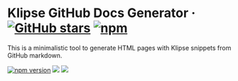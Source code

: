 # Klipse GitHub Docs Generator &middot; [![GitHub stars](https://img.shields.io/github/stars/polytypic/klipse-github-docs-generator.svg?style=social)](https://github.com/polytypic/klipse-github-docs-generator) [![npm](https://img.shields.io/npm/dm/klipse-github-docs-generator.svg)](https://www.npmjs.com/package/klipse-github-docs-generator)

This is a minimalistic tool to generate HTML pages with Klipse snippets from
GitHub markdown.

[![npm version](https://badge.fury.io/js/klipse-github-docs-generator.svg)](http://badge.fury.io/js/klipse-github-docs-generator)
[![](https://david-dm.org/polytypic/klipse-github-docs-generator.svg)](https://david-dm.org/polytypic/klipse-github-docs-generator) [![](https://david-dm.org/polytypic/klipse-github-docs-generator/dev-status.svg)](https://david-dm.org/polytypic/klipse-github-docs-generator?type=dev)
